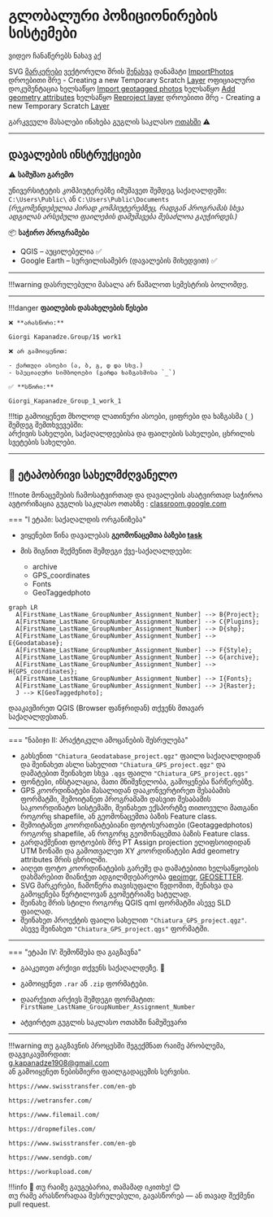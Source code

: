 # გლობალური პოზიციონირების სისტემები

ვიდეო ჩანაწერებს ნახავ [აქ](https://ezdanapak.github.io/GTU-GIS/GIS_SKA/Videos/) <br>

SVG [მარკერები](https://www.svgrepo.com/)
ვექტორული შრის [შენახვა](https://ezdanapak.github.io/GTU-GIS/GIS_SKA/Theory/Save_vector_layer/)
დანამატი [ImportPhotos](https://plugins.qgis.org/plugins/ImportPhotos/)
დროებითი შრე - Creating a new Temporary Scratch [Layer](https://ezdanapak.github.io/GTU-GIS/GIS_SKA/Theory/Scratch_layer/)
ოფიციალური დოკუმენტაცია
ხელსაწყო [Import geotagged photos](https://docs.qgis.org/3.40/en/docs/user_manual/processing_algs/qgis/vectorcreation.html#import-geotagged-photos)
ხელსაწყო [Add geometry attributes](https://docs.qgis.org/3.40/en/docs/user_manual/processing_algs/qgis/vectorgeometry.html#qgisexportaddgeometrycolumns)
ხელსაწყო [Reproject layer](https://docs.qgis.org/3.40/en/docs/user_manual/processing_algs/qgis/vectorgeneral.html#qgisreprojectlayer)
დროებითი შრე - Creating a new Temporary Scratch [Layer](https://docs.qgis.org/3.40/en/docs/user_manual/managing_data_source/create_layers.html#creating-a-new-temporary-scratch-layer)

გარკვეული მასალები ინახება გუგლის საკლასო [ოთახში](https://classroom.google.com/c/Nzg3MzAxMDU4MzEy/m/Nzg3NTk5MzU2OTYw/details) ⚠️ <br>



---
## დავალების ინსტრუქციები

⚠️ **სამუშაო გარემო**

უნივერსიტეტის კომპიუტერებზე იმუშავეთ შემდეგ საქაღალდეში:  
`C:\Users\Public\` ან `C:\Users\Public\Documents`  
*(რეკომენდებულია პირად კომპიუტერებზეც, რადგან პროგრამას სხვა ადგილას არსებული ფაილების დამუშავება შესაძლოა გაუჭირდეს.)*

📦 **საჭირო პროგრამები**

* QGIS – აუცილებელია ✅  
* Google Earth – სურვილისამებრ (დავალების მიხედვით) ✅  

---

!!!warning
    დასრულებული მასალა არ წაშალოთ სემესტრის ბოლომდე.
    
---

!!!danger 
    **ფაილების დასახელების წესები**

    ❌ **არასწორი:**  

    Giorgi Kapanadze.Group/1$ work1  

    ❌ არ გამოიყენოთ:

    - ქართული ასოები (ა, ბ, გ, დ და სხვ.)  
    - სპეციალური სიმბოლოები (გარდა ხაზგასმისა `_`)

    ✅ **სწორი:**  

    Giorgi_Kapanadze_Group_1_work_1  

!!!tip
    გამოიყენეთ მხოლოდ ლათინური ასოები, ციფრები და ხაზგასმა (`_`) შემდეგ შემთხვევებში:  
    არქივის სახელები, საქაღალდეებისა და ფაილების სახელები, ცხრილის სვეტების სახელები.

---

## 📘 ეტაპობრივი სახელმძღვანელო

!!!note
    მონაცემების ჩამოსატვირთად და დავალების ასატვირთად საჭიროა ავტორიზაცია გუგლის საკლასო ოთახზე
     : [classroom.google.com](https://classroom.google.com/)


=== "I ეტაპი: საქაღალდის ორგანიზება"
* ვიყენებთ წინა დავალებას **გეომონაცემთა ბაზები [task](https://ezdanapak.github.io/GTU-GIS/GIS_SKA/Lab/Geodatabase/)**



* მის შიგნით შექმენით შემდეგი ქვე-საქაღალდეები: <br>
    - archive
    - GPS_coordinates 
    - Fonts
    - GeoTaggedphoto 

``` mermaid
graph LR
  A[FirstName_LastName_GroupNumber_Assignment_Number] --> B{Project};
  A[FirstName_LastName_GroupNumber_Assignment_Number] --> C{Plugins};
  A[FirstName_LastName_GroupNumber_Assignment_Number] --> D{shp};
  A[FirstName_LastName_GroupNumber_Assignment_Number] --> E{Geodatabase};
  A[FirstName_LastName_GroupNumber_Assignment_Number] --> F{Style};
  A[FirstName_LastName_GroupNumber_Assignment_Number] --> G{archive};
  A[FirstName_LastName_GroupNumber_Assignment_Number] --> H{GPS_coordinates};
  A[FirstName_LastName_GroupNumber_Assignment_Number] --> I{Fonts};
  A[FirstName_LastName_GroupNumber_Assignment_Number] --> J{Raster};
  J --> K[GeoTaggedphoto];

```

დააკავშირეთ QGIS (Browser ფანჯრიდან) თქვენს მთავარ საქაღალდესთან.

---


=== "ნაბიჯი II: პრაქტიკული ამოცანების შესრულება"

* გახსენით `"Chiatura_Geodatabase_project.qgz"` ფაილი საქაღალდიდან და შეინახეთ ასლი სახელით `"Chiatura_GPS_project.qgz"` და დამატებით შეინახეთ სხვა `.qgs` ფაილი `"Chiatura_GPS_project.qgs"`
* ფონტები, ინსტალაცია, მათი მნიშვნელობა, გამოყენება წარწერებზე.
* GPS კოორდინატები მასალიდან დააკონვერტირეთ შესაბამის ფორმატში, შემოიტანეთ პროგრამაში დასვით შესაბამის საკოორდინატო სისტემაში,
შეინახეთ ექსპორტზე თითოეული მათგანი როგორც shapefile, ან გეომონაცემთა ბაზის Feature class. <br>
* შემოიტანეთ კოორდინატებიანი ფოტოსურათები (Geotaggedphotos) როგორც shapefile, ან როგორც გეომონაცემთა ბაზის Feature class. <br>
* გარდაქმენით ფოტოების შრე PT Assign projection ელიფსოიდიდან UTM ზონაში და გამოთვალეთ XY კოორდინატები Add geometry attributes შრის ცხრილში. <br>
* აიღეთ ფოტო კოორდინატების გარეშე და დამატებითი ხელსაწყოების დახმარებით მიანიჭეთ ადგილმდებარეობა [geoimgr](https://tool.geoimgr.com/), [GEOSETTER](https://geosetter.de/en/main-en/). <br>
* SVG მარკერები, ჩამოწერა თავისუფალი წვდომით, შენახვა და გამოყენება წერტილოვან გეომეტრიაზე ხატულად. <br>
* შეინახე შრის სტილი როგორც QGIS qml ფორმატში ასევე SLD ფაილად. <br>
* შეინახეთ პროექტის ფაილი სახელით `"Chiatura_GPS_project.qgz"`. ასევე შეინახეთ  `"Chiatura_GPS_project.qgs"` ფორმატში. <br>



---

=== "ეტაპი IV: შემოწმება და გაგზავნა"
* გააკეთეთ არქივი თქვენს საქაღალდეზე. 💾
* გამოიყენეთ `.rar` ან `.zip` ფორმატები.
* დაარქვით არქივს შემდეგი ფორმატით:  
  `FirstName_LastName_GroupNumber_Assignment_Number`

* ატვირტეთ გუგლის საკლასო ოთახში ნამუშევარი

---

!!!warning
    თუ გაგზავნის პროცესში შეგექმნათ რაიმე პრობლემა, დაგვიკავშირდით:  
    g.kapanadze1908@gmail.com  
    ან გამოიყენეთ ნებისმიერი ფაილგადაცემის სერვისი. <br>

    https://www.swisstransfer.com/en-gb

    https://wetransfer.com/

    https://www.filemail.com/

    https://dropmefiles.com/

    https://www.swisstransfer.com/en-gb

    https://www.sendgb.com/

    https://workupload.com/ 

!!!info
    📌 თუ რაიმე გაუგებარია, თამამად იკითხე! 😊  
    თუ რამე არასწორადაა შესრულებული, გავასწორებ — ან თავად შექმენი pull request.  







